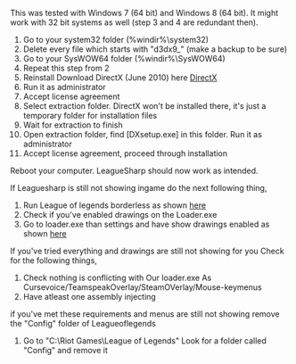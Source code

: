 This was tested with Windows 7 (64 bit) and Windows 8 (64 bit). It might work with 32 bit systems as well (step 3 and 4 are redundant then).

 1. Go to your system32 folder (%windir%\system32)
 2. Delete every file which starts with "d3dx9_" (make a backup to be sure)
 3. Go to your SysWOW64 folder (%windir%\SysWOW64)
 4. Repeat this step from 2
 5. Reinstall Download DirectX (June 2010) here [DirectX](http://download.microsoft.com/download/8/4/A/84A35BF1-DAFE-4AE8-82AF-AD2AE20B6B14/directx_Jun2010_redist.exe)
 7. Run it as administrator
 8. Accept license agreement
 9. Select extraction folder. DirectX won't be installed there, it's just a temporary folder for installation files
 10. Wait for extraction to finish
 11. Open extraction folder, find [DXsetup.exe] in this folder. Run it as administrator
 12. Accept license agreement, proceed through installation

Reboot your computer.
LeagueSharp should now work as intended.

If Leaguesharp is still not showing ingame do the next following thing,

 1. Run League of legends borderless as shown [here](http://i.imgur.com/hL4CmnJ.gifv)
 2. Check if you've enabled drawings on the Loader.exe
 3. Go to loader.exe than settings and have show drawings enabled as shown [here](https://img.joduska.me/?q=http://i1383.photobucket.com/albums/ah312/myzka_korea/3241252212_zpsfwihbaej.png)
 
If you've tried everything and drawings are still not showing for you Check for the following things,

 1. Check nothing is conflicting with Our loader.exe As Cursevoice/TeamspeakOverlay/SteamOVerlay/Mouse-keymenus
 2. Have atleast one assembly injecting
 
if you've met these requirements and menus are still not showing remove the "Config" folder of Leagueoflegends

 1. Go to "C:\Riot Games\League of Legends\" Look for a folder called "Config" and remove it

